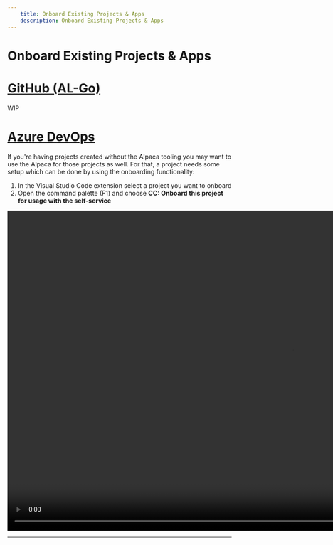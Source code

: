 ```yaml
---
    title: Onboard Existing Projects & Apps
    description: Onboard Existing Projects & Apps
---
```


# Onboard Existing Projects & Apps

# [**GitHub (AL-Go)**](#tab/github)
WIP

# [**Azure DevOps**](#tab/azdevops)

If you're having projects created without the Alpaca tooling you may want to use the Alpaca for those projects as well. For that, a project needs some setup which can be done by using the onboarding functionality:

1. In the Visual Studio Code extension select a project you want to onboard
1. Open the command palette (F1) and choose **CC: Onboard this project for usage with the self-service**

<video width="1280px" height="720px" controls>
  <source src="../media/onboard-project.mp4" type="video/mp4">
  Your browser does not support the video tag.
</video>

---